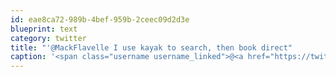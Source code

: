 ```yaml
---
id: eae8ca72-989b-4bef-959b-2ceec09d2d3e
blueprint: text
category: twitter
title: "'@MackFlavelle I use kayak to search, then book direct"
caption: '<span class="username username_linked">@<a href="https://twitter.com/MackFlavelle" title="Mack Flavelle">MackFlavelle</a></span> I use kayak to search, then book direct'
---
```

